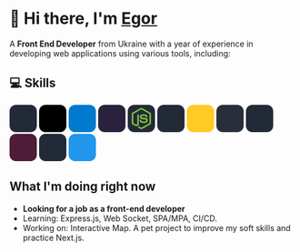 # 👋 Hi there, I'm [Egor](https://www.linkedin.com/in/when-dev/)

A **Front End Developer** from Ukraine with a year of experience in developing web applications using various tools, including:

## 💻 Skills

<span>
  <img src="/images/react-dark.svg" width="48" title="React" alt="React" />
  <img src="/images/nextjs-dark.svg" width="48" title="Next.js" alt="Next.js" />
  <img src="/images/typescript.svg" width="48" title="TypeScript" alt="TypeScript" />
  <img src="/images/redux.svg" width="48" title="Redux" alt="Redux" />
  <img src="/images/NodeJS-Dark.svg" width="48" title="Node.js" alt="Node.js" />
<!--   <img src="/images/jest.svg" width="48" title="Jest" alt="Jest" /> -->
  <img src="/images/github-dark.svg" width="48" title="Git" alt="Git" />
  <img src="/images/javascript.svg" width="48" title="JavaScript" alt="JavaScript" />
  <img src="/images/materialui-dark.svg" width="48" title="Material UI" alt="Material UI" />
  <img src="/images/tailwindcss-dark.svg" width="48" title="Tailwind" alt="Tailwind" />
  <img src="/images/sass.svg" width="48" title="SASS" alt="SASS" />
  <img src="/images/mongodb-dark.svg" width="48" title="MongoDB" alt="MongoDB" />
  <img src="/images/docker.svg" width="48" title="Docker" alt="Docker" />
</span>

## What I'm doing right now

<!-- - Reading: [Clean Code](https://a.co/d/7tClpTt) by Robert Martin -->

- **Looking for a job as a front-end developer**
- Learning: Express.js, Web Socket, SPA/MPA, CI/CD.
- Working on: Interactive Map. A pet project to improve my soft skills and practice Next.js.
